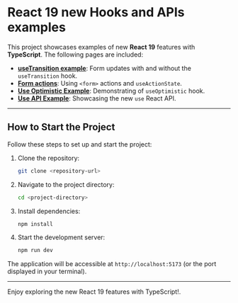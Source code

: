 # React 19 new Hooks and APIs examples

This project showcases examples of new **React 19** features with **TypeScript**. The following pages are included:

- **[useTransition example](./src/pages/use-transition-example.tsx)**: Form updates with and without the `useTransition`
  hook.
- **[Form actions](./src/pages/form-actions-example.tsx)**: Using `<form>` actions and `useActionState`.
- **[Use Optimistic Example](./src/pages/use-optimistic-example.tsx)**: Demonstrating of `useOptimistic` hook.
- **[Use API Example](./src/pages/use-api-example.tsx)**: Showcasing the new `use` React API.

---

## How to Start the Project

Follow these steps to set up and start the project:

1. Clone the repository:
   ```bash
   git clone <repository-url>
   ```
2. Navigate to the project directory:
   ```bash
   cd <project-directory>
   ```
3. Install dependencies:
   ```bash
   npm install
   ```
4. Start the development server:
   ```bash
   npm run dev
   ```

The application will be accessible at `http://localhost:5173` (or the port displayed in your terminal).

---

Enjoy exploring the new React 19 features with TypeScript!.
